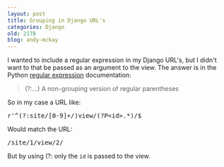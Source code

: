 ```yaml
---
layout: post
title: Grouping in Django URL's
categories: Django
old: 2178
blog: andy-mckay
---
```

<p>I wanted to include a regular expression in my Django URL's, but I didn't want to that be passed as an argument to the view. The answer is in the Python <a href="http://docs.python.org/library/re.html#module-re">regular expression</a> documentation:</p>
<blockquote>(?:...)
A non-grouping version of regular parentheses</blockquote>
<p>So in my case a URL like:</p>
<pre>r'^(?:site/[0-9]+/)view/(?P&lt;id&gt;.*)/$</pre>
<p>Would match the URL:</p>
<pre>/site/1/view/2/</pre>
<p>But by using (?: only the <code>id</code> is passed to the view.</p>